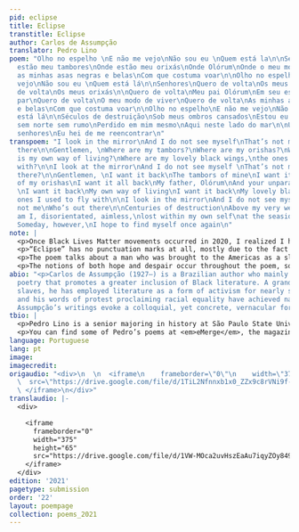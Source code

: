 ```yaml
---
pid: eclipse
title: Eclipse
transtitle: Eclipse
author: Carlos de Assumpção
translator: Pedro Lino
poem: "Olho no espelho \nE não me vejo\nNão sou eu \nQuem está la\n\nSenhores\nOnde
  estão meu tambores\nOnde estão meu orixás\nOnde Olórum\nOnde o meu modo de viver\nOnde
  as minhas asas negras e belas\nCom que costuma voar\n\nOlho no espelho\nE não me
  vejo\nNão sou eu \nQuem está lá\n\nSenhores\nQuero de volta\nOs meus tambores\nQuero
  de volta\nOs meus orixás\n\nQuero de volta\nMeu pai Olórum\nEm seu esplendor sem
  par\nQuero de volta\nO meu modo de viver\nQuero de volta\nAs minhas asas negras
  e belas\nCom que costuma voar\n\nOlho no espelho\nE não me vejo\nNão sou eu\nQuem
  está lá\n\nSéculos de destruição\nSob meus ombros cansados\nEstou eu a carregar\nConfuso
  sem norte sem rumo\nPerdido em mim mesmo\nAqui neste lado do mar\n\nUm dia no entanto
  senhores\nEu hei de me reencontrar\n"
transpoem: "I look in the mirror\nAnd I do not see myself\nThat’s not me\nWho’s out
  there\n\nGentlemen, \nWhere are my tambors?\nWhere are my orishas?\nWhere, Olórum?\nWhere
  is my own way of living?\nWhere are my lovely black wings,\nthe ones I used to fly
  with?\n\nI look at the mirror\nAnd I do not see myself \nThat’s not me\nWho’s out
  there?\n\nGentlemen, \nI want it back\nThe tambors of mine\nI want it back\n\nAll
  of my orishas\nI want it all back\nMy father, Olórum\nAnd your unparalleled splendor
  \nI want it back\nMy own way of living\nI want it back\nMy lovely black wings,\nthe
  ones I used to fly with\n\nI look in the mirror\nAnd I do not see myself\nThat’s
  not me\nWho’s out there\n\nCenturies of destruction\nAbove my very weary shoulders\nHere
  am I, disorientated, aimless,\nlost within my own self\nat the seaside\n\nGentlemen!
  Someday, however,\nI hope to find myself once again\n"
note: |
  <p>Once Black Lives Matter movements occurred in 2020, I realized I hadn’t yet done anything for the movement itself. As a Black poet myself, I knew I had to make a difference. Thus, this poem seemed to be the ideal way for me to make a personal contribution, given all that was happening in the world.</p>
  <p>“Eclipse” has no punctuation marks at all, mostly due to the fact that Portuguese is a fairly fluid language. Since it is virtually impossible to understand the poem without punctuation marks in English, I did have to include certain commas, exclamation points and question marks to maintain its consistency and create a balance.</p>
  <p>The poem talks about a man who was brought to the Americas as a slave and sought to rediscover his own personality and cultural dignity which was lost to the new way of life imposed upon him. Therefore, it was crucial to retain a questioning tone that reflects his identity, and so I found it important to write down question marks when needed.</p>
  <p>The notions of both hope and despair occur throughout the poem, so adding commas was necessary for the English version, because this juxtaposition is inherent to the message the author wishes to convey.</p>
abio: "<p>Carlos de Assumpção (1927–) is a Brazilian author who mainly writes anti-racist
  poetry that promotes a greater inclusion of Black literature. A grandson of former
  slaves, he has employed literature as a form of activism for nearly seven decades,
  and his words of protest proclaiming racial equality have achieved national recognition.
  Assumpção’s writings evoke a colloquial, yet concrete, vernacular form of speech.</p>"
tbio: |
  <p>Pedro Lino is a senior majoring in history at São Paulo State University, Brazil. He is a true “logophile” (someone who loves words) and a polyglot who doesn’t talk all that often, but sure does translate a lot. Although he occasionally tries to stop writing, he just can’t seem to do so.</p>
  <p>You can find some of Pedro’s poems at <em>eMerge</em>, the magazine of the Writers Colony House at Dairy Hollow.</p>
language: Portuguese
lang: pt
image: 
imagecredit: 
origaudio: "<div>\n  \n  <iframe\n    frameborder=\"0\"\n    width=\"375\"\n    height=\"65\"\n
  \  src=\"https://drive.google.com/file/d/1TiL2Nfnnxb1x0_ZZx9c8rVNi9f-kjoPN/preview\">\n
  \ </iframe>\n</div>"
translaudio: |-
  <div>

    <iframe
      frameborder="0"
      width="375"
      height="65"
      src="https://drive.google.com/file/d/1VW-MOca2uvHszEaAu7iqyZOy849imV9B/preview">
    </iframe>
  </div>
edition: '2021'
pagetype: submission
order: '22'
layout: poempage
collection: poems_2021
---
```

